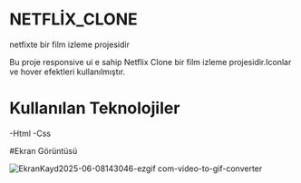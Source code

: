 # NETFLİX_CLONE
netfixte bir film izleme projesidir

Bu proje responsive ui e sahip Netflix Clone bir film izleme projesidir.Iconlar ve hover efektleri kullanılmıştır.

# Kullanılan Teknolojiler
-Html
-Css

#Ekran Görüntüsü


![EkranKayd2025-06-08143046-ezgif com-video-to-gif-converter](https://github.com/user-attachments/assets/f45e6344-6a81-480e-9d9e-48526229b041)
